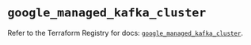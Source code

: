 # `google_managed_kafka_cluster`

Refer to the Terraform Registry for docs: [`google_managed_kafka_cluster`](https://registry.terraform.io/providers/hashicorp/google-beta/6.42.0/docs/resources/google_managed_kafka_cluster).
